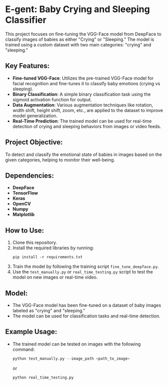 # E-gent: Baby Crying and Sleeping Classifier

This project focuses on fine-tuning the VGG-Face model from DeepFace to classify images of babies as either "Crying" or "Sleeping." The model is trained using a custom dataset with two main categories: "crying" and "sleeping."

## Key Features:
- **Fine-tuned VGG-Face**: Utilizes the pre-trained VGG-Face model for facial recognition and fine-tunes it to classify baby emotions (crying vs sleeping).
- **Binary Classification**: A simple binary classification task using the sigmoid activation function for output.
- **Data Augmentation**: Various augmentation techniques like rotation, width shift, height shift, zoom, etc., are applied to the dataset to improve model generalization.
- **Real-Time Prediction**: The trained model can be used for real-time detection of crying and sleeping behaviors from images or video feeds.

## Project Objective:
To detect and classify the emotional state of babies in images based on the given categories, helping to monitor their well-being.

## Dependencies:
- **DeepFace**
- **TensorFlow**
- **Keras**
- **OpenCV**
- **Numpy**
- **Matplotlib**

## How to Use:
1. Clone this repository.
2. Install the required libraries by running:
    ```
    pip install -r requirements.txt
    ```
3. Train the model by following the training script `fine_tune_deepface.py`.
4. Use the `test_manually.py` or `real_time_testing.py` script to test the model on new images or real-time video.

## Model:
- The VGG-Face model has been fine-tuned on a dataset of baby images labeled as "crying" and "sleeping."
- The model can be used for classification tasks and real-time detection.

## Example Usage:
- The trained model can be tested on images with the following command:
    ```python
    python test_manually.py --image_path <path_to_image>
    ```
    or
    ```
    python real_time_testing.py
    ```
